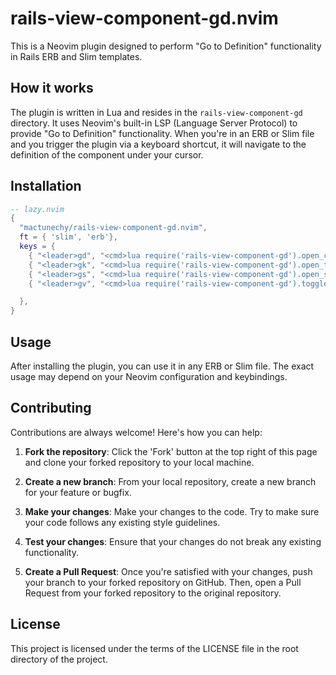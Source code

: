 # rails-view-component-gd.nvim

This is a Neovim plugin designed to perform "Go to Definition" functionality in Rails ERB and Slim templates.

## How it works

The plugin is written in Lua and resides in the `rails-view-component-gd` directory. It uses Neovim's built-in LSP (Language Server Protocol) to provide "Go to Definition" functionality. When you're in an ERB or Slim file and you trigger the plugin via a keyboard shortcut, it will navigate to the definition of the component under your cursor.

## Installation

```lua
-- lazy.nvim
{
  "mactunechy/rails-view-component-gd.nvim",
  ft = { 'slim', 'erb'},
  keys = {
    { "<leader>gd", "<cmd>lua require('rails-view-component-gd').open_class()<cr>", desc="Open ViewComponent Class" },
    { "<leader>gk", "<cmd>lua require('rails-view-component-gd').open_template()<cr>", desc="Open ViewComponent Template" },
    { "<leader>gs", "<cmd>lua require('rails-view-component-gd').open_spec()<cr>", desc="Open ViewComponent Spec" },
    { "<leader>gv", "<cmd>lua require('rails-view-component-gd').toggle()<cr>", desc="Toggle Class and Template" },

  },
}
```

## Usage

After installing the plugin, you can use it in any ERB or Slim file. The exact usage may depend on your Neovim configuration and keybindings.

## Contributing

Contributions are always welcome! Here's how you can help:

1. **Fork the repository**: Click the 'Fork' button at the top right of this page and clone your forked repository to your local machine.

2. **Create a new branch**: From your local repository, create a new branch for your feature or bugfix.

3. **Make your changes**: Make your changes to the code. Try to make sure your code follows any existing style guidelines.

4. **Test your changes**: Ensure that your changes do not break any existing functionality.

5. **Create a Pull Request**: Once you're satisfied with your changes, push your branch to your forked repository on GitHub. Then, open a Pull Request from your forked repository to the original repository.

## License

This project is licensed under the terms of the LICENSE file in the root directory of the project.
